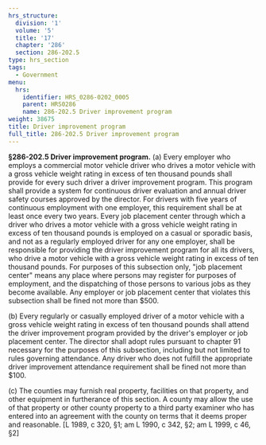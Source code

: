 ```yaml
---
hrs_structure:
  division: '1'
  volume: '5'
  title: '17'
  chapter: '286'
  section: 286-202.5
type: hrs_section
tags:
  - Government
menu:
  hrs:
    identifier: HRS_0286-0202_0005
    parent: HRS0286
    name: 286-202.5 Driver improvement program
weight: 38675
title: Driver improvement program
full_title: 286-202.5 Driver improvement program
---
```

**§286-202.5 Driver improvement program.** (a) Every employer who employs a commercial motor vehicle driver who drives a motor vehicle with a gross vehicle weight rating in excess of ten thousand pounds shall provide for every such driver a driver improvement program. This program shall provide a system for continuous driver evaluation and annual driver safety courses approved by the director. For drivers with five years of continuous employment with one employer, this requirement shall be at least once every two years. Every job placement center through which a driver who drives a motor vehicle with a gross vehicle weight rating in excess of ten thousand pounds is employed on a casual or sporadic basis, and not as a regularly employed driver for any one employer, shall be responsible for providing the driver improvement program for all its drivers, who drive a motor vehicle with a gross vehicle weight rating in excess of ten thousand pounds. For purposes of this subsection only, "job placement center" means any place where persons may register for purposes of employment, and the dispatching of those persons to various jobs as they become available. Any employer or job placement center that violates this subsection shall be fined not more than $500.

(b) Every regularly or casually employed driver of a motor vehicle with a gross vehicle weight rating in excess of ten thousand pounds shall attend the driver improvement program provided by the driver's employer or job placement center. The director shall adopt rules pursuant to chapter 91 necessary for the purposes of this subsection, including but not limited to rules governing attendance. Any driver who does not fulfill the appropriate driver improvement attendance requirement shall be fined not more than $100.

(c) The counties may furnish real property, facilities on that property, and other equipment in furtherance of this section. A county may allow the use of that property or other county property to a third party examiner who has entered into an agreement with the county on terms that it deems proper and reasonable. [L 1989, c 320, §1; am L 1990, c 342, §2; am L 1999, c 46, §2]